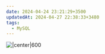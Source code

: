 ```yaml
---
date: 2024-04-24 23:21:29+3500
updatedAt: 2024-04-27 22:38:33+3480
tags:
  - MySQL
---
```

![|center|600](Pasted%20image%2020240424232132.png)